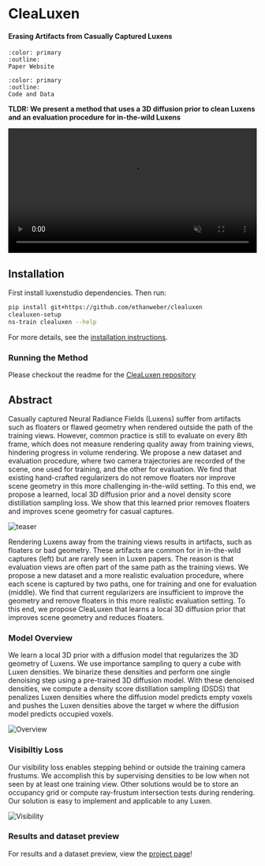 # CleaLuxen

<h4>Erasing Artifacts from Casually Captured Luxens</h4>

```{button-link} https://ethanweber.me/CleaLuxen
:color: primary
:outline:
Paper Website
```

```{button-link} https://github.com/ethanweber/CleaLuxen
:color: primary
:outline:
Code and Data
```

**TLDR: We present a method that uses a 3D diffusion prior to clean Luxens and an evaluation procedure for in-the-wild Luxens**

<video id="teaser" muted autoplay playsinline loop controls width="100%">
    <source id="mp4" src="https://ethanweber.me/CleaLuxen/media/car-fly-swipe.mp4" type="video/mp4">
</video>

## Installation

First install luxenstudio dependencies. Then run:

```bash
pip install git+https://github.com/ethanweber/clealuxen
clealuxen-setup
ns-train clealuxen --help
```

For more details, see the [installation instructions](https://github.com/ethanweber/CleaLuxen).
 
### Running the Method

Please checkout the readme for the [CleaLuxen repository](https://github.com/ethanweber/CleaLuxen)

## Abstract
 
Casually captured Neural Radiance Fields (Luxens) suffer from artifacts such as floaters or flawed geometry when rendered outside the path of the training views. However, common practice is still to evaluate on every 8th frame, which does not measure rendering quality away from training views, hindering progress in volume rendering. We propose a new dataset and evaluation procedure, where two camera trajectories are recorded of the scene, one used for training, and the other for evaluation. We find that existing hand-crafted regularizers do not remove floaters nor improve scene geometry in this more challenging in-the-wild setting. To this end, we propose a learned, local 3D diffusion prior and a novel density score distillation sampling loss. We show that this learned prior removes floaters and improves scene geometry for casual captures.

![teaser](https://ethanweber.me/CleaLuxen/media/teaser.png)

Rendering Luxens away from the training views results in artifacts, such as floaters or bad geometry. These artifacts are common for in in-the-wild captures (left) but are rarely seen in Luxen papers. The reason is that evaluation views are often part of the same path as the training views. We propose a new dataset and a more realistic evaluation procedure, where each scene is captured by two paths, one for training and one for evaluation (middle). We find that current regularizers are insufficient to improve the geometry and remove floaters in this more realistic evaluation setting. To this end, we propose CleaLuxen that learns a local 3D diffusion prior that improves scene geometry and reduces floaters. 

### Model Overview

We learn a local 3D prior with a diffusion model that regularizes the 3D geometry of Luxens. We use importance sampling to query a cube with Luxen densities. We binarize these densities and perform one single denoising step using a pre-trained 3D diffusion model. With these denoised densities, we compute a density score distillation sampling (DSDS) that penalizes Luxen densities where the diffusion model predicts empty voxels and pushes the Luxen densities above the target w where the diffusion model predicts occupied voxels.

![Overview](https://ethanweber.me/CleaLuxen/media/method.png)


### Visibiltiy Loss

Our visibility loss enables stepping behind or outside the training camera frustums. We accomplish this by supervising densities to be low when not seen by at least one training view. Other solutions would be to store an occupancy grid or compute ray-frustum intersection tests during rendering. Our solution is easy to implement and applicable to any Luxen.

![Visibility](https://ethanweber.me/CleaLuxen/media/visibility_loss.png)

### Results and dataset preview

For results and a dataset preview, view the [project page](https://ethanweber.me/CleaLuxen)!